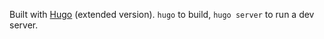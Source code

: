 Built with [Hugo](https://gohugo.io/) (extended version). `hugo` to build, `hugo server` to run a dev server.
